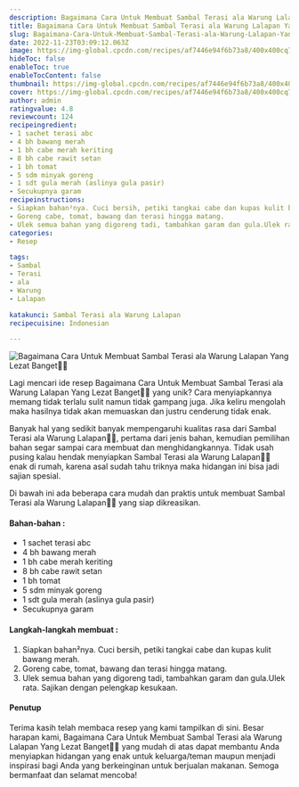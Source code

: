 ```yaml
---
description: Bagaimana Cara Untuk Membuat Sambal Terasi ala Warung Lalapan Yang Lezat Banget"
title: Bagaimana Cara Untuk Membuat Sambal Terasi ala Warung Lalapan Yang Lezat Banget
slug: Bagaimana-Cara-Untuk-Membuat-Sambal-Terasi-ala-Warung-Lalapan-Yang-Lezat-Banget
date: 2022-11-23T03:09:12.063Z
image: https://img-global.cpcdn.com/recipes/af7446e94f6b73a8/400x400cq70/photo.jpg
hideToc: false
enableToc: true
enableTocContent: false
thumbnail: https://img-global.cpcdn.com/recipes/af7446e94f6b73a8/400x400cq70/photo.jpg
cover: https://img-global.cpcdn.com/recipes/af7446e94f6b73a8/400x400cq70/photo.jpg
author: admin
ratingvalue: 4.8
reviewcount: 124
recipeingredient:
- 1 sachet terasi abc
- 4 bh bawang merah
- 1 bh cabe merah keriting
- 8 bh cabe rawit setan
- 1 bh tomat
- 5 sdm minyak goreng
- 1 sdt gula merah (aslinya gula pasir)
- Secukupnya garam
recipeinstructions:
- Siapkan bahan²nya. Cuci bersih, petiki tangkai cabe dan kupas kulit bawang merah.
- Goreng cabe, tomat, bawang dan terasi hingga matang.
- Ulek semua bahan yang digoreng tadi, tambahkan garam dan gula.Ulek rata. Sajikan dengan pelengkap kesukaan.
categories:
- Resep

tags:
- Sambal
- Terasi
- ala
- Warung
- Lalapan

katakunci: Sambal Terasi ala Warung Lalapan
recipecuisine: Indonesian

---
```


![Bagaimana Cara Untuk Membuat Sambal Terasi ala Warung Lalapan Yang Lezat Banget👩‍🍳](https://img-global.cpcdn.com/recipes/af7446e94f6b73a8/400x400cq70/photo.jpg)

Lagi mencari ide resep Bagaimana Cara Untuk Membuat Sambal Terasi ala Warung Lalapan Yang Lezat Banget👩‍🍳 yang unik? Cara menyiapkannya memang tidak terlalu sulit namun tidak gampang juga. Jika keliru mengolah maka hasilnya tidak akan memuaskan dan justru cenderung tidak enak.

Banyak hal yang sedikit banyak mempengaruhi kualitas rasa dari Sambal Terasi ala Warung Lalapan👩‍🍳, pertama dari jenis bahan, kemudian pemilihan bahan segar sampai cara membuat dan menghidangkannya. Tidak usah pusing kalau hendak menyiapkan Sambal Terasi ala Warung Lalapan👩‍🍳 enak di rumah, karena asal sudah tahu triknya maka hidangan ini bisa jadi sajian spesial.

Di bawah ini ada beberapa cara mudah dan praktis untuk membuat Sambal Terasi ala Warung Lalapan👩‍🍳 yang siap dikreasikan.

<!--inarticleads1-->

#### Bahan-bahan :

- 1 sachet terasi abc
- 4 bh bawang merah
- 1 bh cabe merah keriting
- 8 bh cabe rawit setan
- 1 bh tomat
- 5 sdm minyak goreng
- 1 sdt gula merah (aslinya gula pasir)
- Secukupnya garam

<!--inarticleads2-->

#### Langkah-langkah membuat :

1. Siapkan bahan²nya. Cuci bersih, petiki tangkai cabe dan kupas kulit bawang merah.
1. Goreng cabe, tomat, bawang dan terasi hingga matang.
1. Ulek semua bahan yang digoreng tadi, tambahkan garam dan gula.Ulek rata. Sajikan dengan pelengkap kesukaan.

#### Penutup

Terima kasih telah membaca resep yang kami tampilkan di sini. Besar harapan kami, Bagaimana Cara Untuk Membuat Sambal Terasi ala Warung Lalapan Yang Lezat Banget👩‍🍳 yang mudah di atas dapat membantu Anda menyiapkan hidangan yang enak untuk keluarga/teman maupun menjadi inspirasi bagi Anda yang berkeinginan untuk berjualan makanan. Semoga bermanfaat dan selamat mencoba!